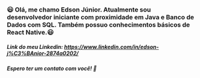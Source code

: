 ### 😃   Olá, me chamo Edson Júnior. Atualmente  sou desenvolvedor iniciante com proximidade em Java e Banco de Dados com SQL. Também possuo conhecimentos básicos de React Native.😃

##### Link do meu Linkedin: https://www.linkedin.com/in/edson-j%C3%BAnior-2874a0202/

##### Espero ter um contato com você! 👋
